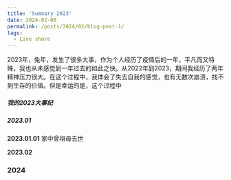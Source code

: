 ```yaml
---
title: 'Summary 2023'
date: 2024-02-08
permalink: /posts/2024/02/blog-post-1/
tags:
  - Live share
---
```


2023年，兔年，发生了很多大事，作为个人经历了疫情后的一年，平凡而又特殊，我也从未感觉到一年过去的如此之快。从2022年到2023，期间我经历了两年精神压力很大。在这个过程中，我体会了失去自我的感觉，也有无数次崩溃，找不到生存的价值。但是幸运的是，这个过程中

##### 我的2023大事纪
##### 2023.01  
**2023.01.01** 家中曾祖母去世


**2023.02**



### 2024